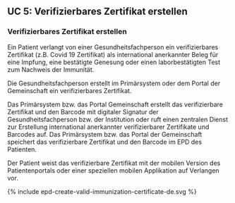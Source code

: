 ## UC 5: Verifizierbares Zertifikat erstellen

### Verifizierbares Zertifikat erstellen

Ein Patient verlangt von einer Gesundheitsfachperson ein verifizierbares Zertifikat (z.B. Covid 19 Zertifikat) als international anerkannter Beleg für eine Impfung, eine bestätigte Genesung oder einen laborbestätigten Test zum Nachweis der Immunität.

Die Gesundheitsfachperson erstellt im Primärsystem oder dem Portal der Gemeinschaft ein verifizierbares Zertifikat.

Das Primärsystem bzw. das Portal Gemeinschaft erstellt das verifizierbare Zertifikat und den Barcode mit digitaler Signatur der Gesundheitsfachperson bzw. der Institution oder ruft einen zentralen Dienst zur Erstellung international anerkannter verifizierbarer Zertifikate und Barcodes auf. Das Primärsystem bzw. das Portal der Gemeinschaft speichert das verifizierbare Zertifikat und den Barcode im EPD des Patienten.

Der Patient weist das verifizierbare Zertifikat mit der mobilen Version des Patientenportals oder einer speziellen mobilen Applikation auf Verlangen vor.

<div>{% include epd-create-valid-immunization-certificate-de.svg %}</div>

